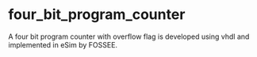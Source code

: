 # four_bit_program_counter
A four bit program counter with overflow flag is developed using vhdl and implemented in eSim by FOSSEE.
